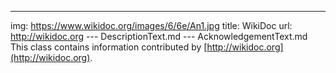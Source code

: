 ---
img: https://www.wikidoc.org/images/6/6e/An1.jpg
title: WikiDoc
url: http://wikidoc.org
--- DescriptionText.md
--- AcknowledgementText.md
This class contains information contributed by [http://wikidoc.org](http://wikidoc.org).
